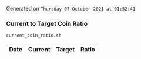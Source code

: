 Generated on `Thursday 07-October-2021 at 01:52:41`

### Current to Target Coin Ratio
`current_coin_ratio.sh`

Date|Current|Target|Ratio
---|---|---|---
